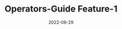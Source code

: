 ---
title: Operators-Guide Feature-1
linktitle: Operators-Guide Feature-1
description: Operators-Guide Feature-1
date: 2022-06-29
publishdate: 2022-06-29
authors: [Fotis NIKOLAIDIS]
menu:
  docs:
    parent: "operators-manual"
    weight: 10
weight: 10
sections_weight: 10
categories: []
draft: false
toc: true
---